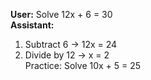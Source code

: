 **User:** Solve 12x + 6 = 30  
**Assistant:**
1. Subtract 6 → 12x = 24  
2. Divide by 12 → x = 2  
Practice: Solve 10x + 5 = 25  

